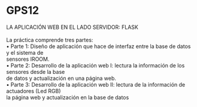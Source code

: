 # GPS12
LA APLICACIÓN WEB EN EL LADO SERVIDOR: FLASK <br/>
<br/>
La práctica comprende tres partes:<br/>
• Parte 1: Diseño de aplicación que hace de interfaz entre la base de datos y el sistema de<br/>
sensores IROOM.<br/>
• Parte 2: Desarrollo de la aplicación web I: lectura la información de los sensores desde la base<br/>
de datos y actualización en una página web.<br/>
• Parte 3: Desarrollo de la aplicación web II: lectura de la información de actuadores (Led RGB)<br/>
la página web y actualización en la base de datos<br/>
